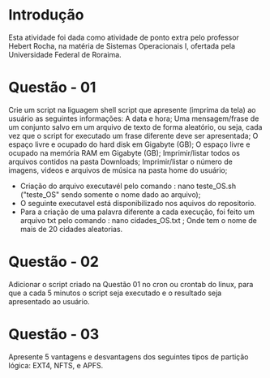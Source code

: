 # Introdução
Esta atividade foi dada como atividade de ponto extra pelo professor Hebert Rocha, na matéria de Sistemas Operacionais I, ofertada pela Universidade Federal de Roraima.
# Questão - 01
Crie um script na liguagem shell script que apresente (imprima da tela) ao usuário as seguintes informações:
A data e hora;
Uma mensagem/frase de um conjunto salvo em um arquivo de texto de forma aleatório, ou seja, cada vez que o script for executado um frase diferente deve ser apresentada;
O espaço livre e ocupado do hard disk em Gigabyte (GB);
O espaço livre e ocupado na memória RAM em Gigabyte (GB);
Imprimir/listar todos os arquivos contidos na pasta Downloads;
Imprimir/listar o número de imagens, videos e arquivos de música na pasta home do usuário;

- Criação do arquivo executavél pelo comando : nano teste_OS.sh ("teste_OS" sendo somente o nome dado ao arquivo);
- O seguinte executavel está disponibilizado nos aquivos do repositorio. 
- Para a criação de uma palavra diferente a cada execução, foi feito um arquivo txt pelo comando : nano cidades_OS.txt ; Onde tem o nome de mais de 20 cidades aleatorias. 
# Questão - 02
Adicionar o script criado na Questão 01 no cron ou crontab do linux, para que a cada 5 minutos o script seja executado e o resultado seja apresentado ao usuário.
# Questão - 03
Apresente 5 vantagens e desvantagens dos seguintes tipos de partição lógica: EXT4, NFTS, e APFS.
